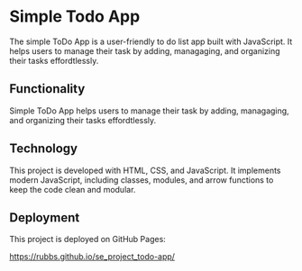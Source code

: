# Simple Todo App

The simple ToDo App is a user-friendly to do list app built with JavaScript. It helps users to manage their task by adding, managaging, and organizing their tasks effordtlessly.

## Functionality

Simple ToDo App helps users to manage their task by adding, managaging, and organizing their tasks effordtlessly.

## Technology

This project is developed with HTML, CSS, and JavaScript. It implements modern JavaScript, including classes, modules, and arrow functions to keep the code clean and modular.

## Deployment

This project is deployed on GitHub Pages:

https://rubbs.github.io/se_project_todo-app/
